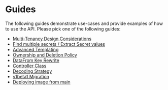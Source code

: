 # Guides

The following guides demonstrate use-cases and provide examples of how to use
the API. Please pick one of the following guides:

* [Multi-Tenancy Design Considerations](multi-tenancy.md)
* [Find multiple secrets / Extract Secret values](getallsecrets.md)
* [Advanced Templating](templating.md)
* [Ownership and Deletion Policy](ownership-deletion-policy.md)
* [DataFrom Key Rewrite](datafrom-rewrite.md)
* [Controller Class](controller-class.md)
* [Decoding Strategy](decoding-strategy.md)
* [v1beta1 Migration](v1beta1.md)
* [Deploying image from main](using-latest-image.md)
